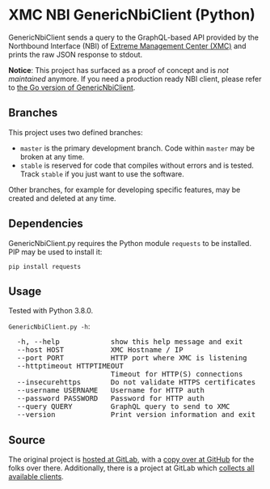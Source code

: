 # XMC NBI GenericNbiClient (Python)

GenericNbiClient sends a query to the GraphQL-based API provided by the Northbound Interface (NBI) of [Extreme Management Center (XMC)](https://www.extremenetworks.com/product/extreme-management-center/) and prints the raw JSON response to stdout.

**Notice**: This project has surfaced as a proof of concept and is _not maintained_ anymore. If you need a production ready NBI client, please refer to [the Go version of GenericNbiClient](https://gitlab.com/rbrt-weiler/xmc-nbi-genericnbiclient-go).

## Branches

This project uses two defined branches:

  * `master` is the primary development branch. Code within `master` may be broken at any time.
  * `stable` is reserved for code that compiles without errors and is tested. Track `stable` if you just want to use the software.

Other branches, for example for developing specific features, may be created and deleted at any time.

## Dependencies

GenericNbiClient.py requires the Python module `requests` to be installed. PIP may be used to install it:

`pip install requests`

## Usage

Tested with Python 3.8.0.

`GenericNbiClient.py -h`:

<pre>
  -h, --help            show this help message and exit
  --host HOST           XMC Hostname / IP
  --port PORT           HTTP port where XMC is listening
  --httptimeout HTTPTIMEOUT
                        Timeout for HTTP(S) connections
  --insecurehttps       Do not validate HTTPS certificates
  --username USERNAME   Username for HTTP auth
  --password PASSWORD   Password for HTTP auth
  --query QUERY         GraphQL query to send to XMC
  --version             Print version information and exit
</pre>

## Source

The original project is [hosted at GitLab](https://gitlab.com/rbrt-weiler/xmc-nbi-genericnbiclient-py), with a [copy over at GitHub](https://github.com/rbrt-weiler/xmc-nbi-genericnbiclient-py) for the folks over there. Additionally, there is a project at GitLab which [collects all available clients](https://gitlab.com/rbrt-weiler/xmc-nbi-clients).
